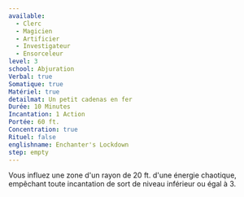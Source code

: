 ```yaml
---
available:
  - Clerc
  - Magicien
  - Artificier
  - Investigateur
  - Ensorceleur
level: 3
school: Abjuration
Verbal: true
Somatique: true
Matériel: true
detailmat: Un petit cadenas en fer
Durée: 10 Minutes
Incantation: 1 Action
Portée: 60 ft.
Concentration: true
Rituel: false
englishname: Enchanter's Lockdown
step: empty
---
```

Vous influez une zone d'un rayon de 20 ft. d'une énergie chaotique, empêchant toute incantation de sort de niveau inférieur ou égal à 3.